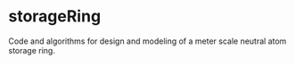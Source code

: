 
# storageRing
Code and algorithms for design and modeling of a meter scale neutral atom storage ring. 
